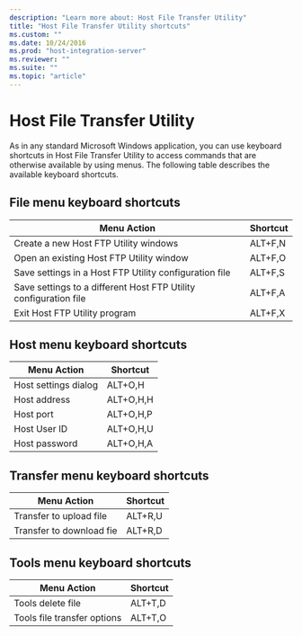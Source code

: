 ```yaml
---
description: "Learn more about: Host File Transfer Utility"
title: "Host File Transfer Utility shortcuts"
ms.custom: ""
ms.date: 10/24/2016
ms.prod: "host-integration-server"
ms.reviewer: ""
ms.suite: ""
ms.topic: "article"
---
```

# Host File Transfer Utility
As in any standard Microsoft Windows application, you can use keyboard shortcuts in Host File Transfer Utility to access commands that are otherwise available by using menus. The following table describes the available keyboard shortcuts.  
  
## File menu keyboard shortcuts  
  
|Menu Action|Shortcut|  
|-|-|  
|Create a new Host FTP Utility windows|ALT+F,N|  
|Open an existing Host FTP Utility window|ALT+F,O|  
|Save settings in a Host FTP Utility configuration file|ALT+F,S|  
|Save settings to a different Host FTP Utility configuration file|ALT+F,A|  
|Exit Host FTP Utility program|ALT+F,X|  
  
## Host menu keyboard shortcuts  
  
|Menu Action|Shortcut|  
|-|-|  
|Host settings dialog|ALT+O,H|  
|Host address|ALT+O,H,H|  
|Host port|ALT+O,H,P|  
|Host User ID|ALT+O,H,U|  
|Host password|ALT+O,H,A|  
  
## Transfer menu keyboard shortcuts  
  
|Menu Action|Shortcut|  
|-|-|  
|Transfer to upload file|ALT+R,U|  
|Transfer to download fie|ALT+R,D|  
  
## Tools menu keyboard shortcuts  
  
|Menu Action|Shortcut|  
|-|-|  
|Tools delete file|ALT+T,D|  
|Tools file transfer options|ALT+T,O|
